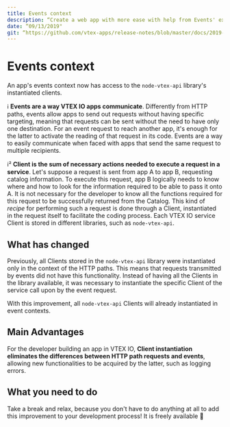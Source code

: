```yaml
---
title: Events context
description: “Create a web app with more ease with help from Events' expanding functionalities.”
date: “09/13/2019"
git: “https://github.com/vtex-apps/release-notes/blob/master/docs/2019-week-35/google-search-box-script.md”
---
```


# Events context

An app's events context now has access to the `node-vtex-api` library's instantiated clients.  

:information_source: **Events are a way VTEX IO apps communicate**. Differently from HTTP paths, events allow apps to send out requests without having specific targeting, meaning that requests can be sent without the need to have only one destination. For an event request to reach another app, it's enough for the latter to activate the reading of that request in its code. Events are a way to easily communicate when faced with apps that send the same request to multiple recipients. 

:information_source:² **Client is the sum of necessary actions needed to execute a request in a service**. Let's suppose a request is sent from app A to app B, requesting catalog information. To execute this request, app B logically needs to know where and how to look for the information required to be able to pass it onto A. It is not necessary for the developer to know all the functions required for this request to be successfully returned from the Catalog. This kind of *recipe* for performing such a request is done through a Client, instantiated in the request itself to facilitate the coding process. Each VTEX IO service Client is stored in different libraries, such as `node-vtex-api`.

## What has changed

Previously, all Clients stored in the `node-vtex-api` library were instantiated only in the context of the HTTP paths. This means that requests transmitted by events did not have this functionality. Instead of having all the Clients in the library available, it was necessary to instantiate the specific Client of the service call upon by the event request.

With this improvement, all `node-vtex-api` Clients will already instantiated in event contexts.

## Main Advantages

For the developer building an app in VTEX IO, **Client instantiation eliminates the differences between HTTP path requests and events**, allowing new functionalities to be acquired by the latter, such as logging errors.

## What you need to do 

Take a break and relax, because you don't have to do anything at all to add this improvement to your development process! It is freely available :tada:
